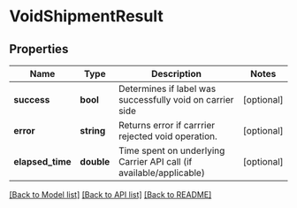 # VoidShipmentResult

## Properties
Name | Type | Description | Notes
------------ | ------------- | ------------- | -------------
**success** | **bool** | Determines if label was successfully void on carrier side | [optional] 
**error** | **string** | Returns error if carrrier rejected void operation. | [optional] 
**elapsed_time** | **double** | Time spent on underlying Carrier API call (if available/applicable) | [optional] 

[[Back to Model list]](../../README.md#documentation-for-models) [[Back to API list]](../../README.md#documentation-for-api-endpoints) [[Back to README]](../../README.md)


